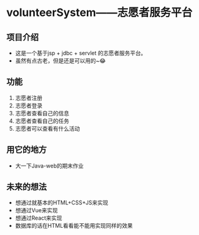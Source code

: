 # volunteerSystem——志愿者服务平台
## 项目介绍
* 这是一个基于jsp + jdbc + servlet 的志愿者服务平台。
* 虽然有点古老，但是还是可以用的~😂

## 功能
1. 志愿者注册
2. 志愿者登录
3. 志愿者查看自己的信息
4. 志愿者查看自己的任务
5. 志愿者可以查看有什么活动

## 用它的地方
* 大一下Java-web的期末作业

## 未来的想法
* 想通过就基本的HTML+CSS+JS来实现
* 想通过Vue来实现
* 想通过React来实现
* 数据库的话在HTML看看能不能用实现同样的效果

